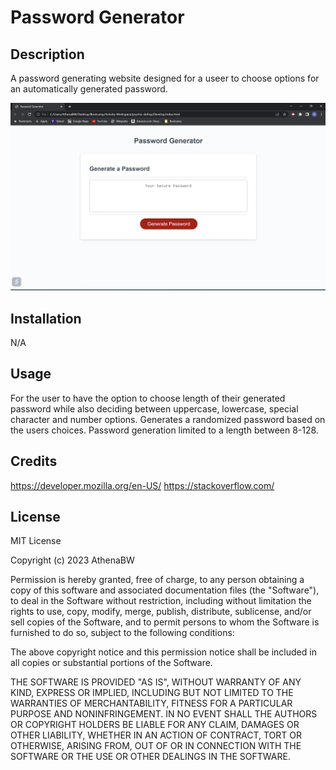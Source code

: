 # Password Generator

## Description

A password generating website designed for a useer to choose options for an automatically generated password. 

![Alt text](Develop/Screenshot%202023-03-15%20170213.png)


## Installation

N/A

## Usage

For the user to have the option to choose length of their generated password while also deciding between uppercase, lowercase, special character and number options. Generates a randomized password based on the users choices. Password generation limited to a length between 8-128.


## Credits

https://developer.mozilla.org/en-US/
https://stackoverflow.com/

## License

MIT License

Copyright (c) 2023 AthenaBW

Permission is hereby granted, free of charge, to any person obtaining a copy
of this software and associated documentation files (the "Software"), to deal
in the Software without restriction, including without limitation the rights
to use, copy, modify, merge, publish, distribute, sublicense, and/or sell
copies of the Software, and to permit persons to whom the Software is
furnished to do so, subject to the following conditions:

The above copyright notice and this permission notice shall be included in all
copies or substantial portions of the Software.

THE SOFTWARE IS PROVIDED "AS IS", WITHOUT WARRANTY OF ANY KIND, EXPRESS OR
IMPLIED, INCLUDING BUT NOT LIMITED TO THE WARRANTIES OF MERCHANTABILITY,
FITNESS FOR A PARTICULAR PURPOSE AND NONINFRINGEMENT. IN NO EVENT SHALL THE
AUTHORS OR COPYRIGHT HOLDERS BE LIABLE FOR ANY CLAIM, DAMAGES OR OTHER
LIABILITY, WHETHER IN AN ACTION OF CONTRACT, TORT OR OTHERWISE, ARISING FROM,
OUT OF OR IN CONNECTION WITH THE SOFTWARE OR THE USE OR OTHER DEALINGS IN THE
SOFTWARE.
